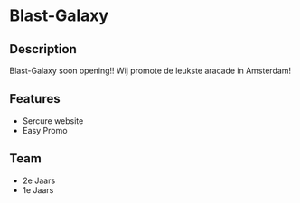 # Blast-Galaxy

## Description

Blast-Galaxy soon opening!! Wij promote de leukste aracade in Amsterdam!

## Features

- Sercure website
- Easy Promo

## Team 
- 2e Jaars
- 1e Jaars



